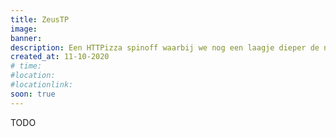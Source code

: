 ```yaml
---
title: ZeusTP
image: 
banner:
description: Een HTTPizza spinoff waarbij we nog een laagje dieper de network stack induiken.
created_at: 11-10-2020
# time:
#location:
#locationlink:
soon: true
---
```


TODO

